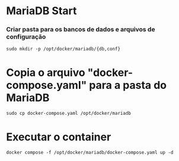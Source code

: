 # MariaDB Start

### Criar pasta para os bancos de dados e arquivos de configuração
```
sudo mkdir -p /opt/docker/mariadb/{db,conf}
```

# Copia o arquivo "docker-compose.yaml" para a pasta do MariaDB
```
sudo cp docker-compose.yaml /opt/docker/mariadb
```

# Executar o container
```
docker compose -f /opt/docker/mariadb/docker-compose.yaml up -d
```
